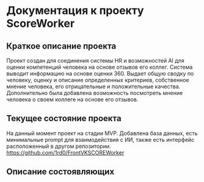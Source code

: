# Документация к проекту ScoreWorker

## Краткое описание проекта

Проект создан для соединения системы HR и возможностей AI для оценки компетенций человека на основе отзывов его коллег.
Система выводит информацию на основе оценки 360. Выдает общую сводку по человеку, оценку и описание определенных критериев, собственное мнение человека,
его отрицательные и положительные качества. Дополнительно была добавлена возможность посмотреть мнение человека о своем коллеге на основе его отзывов.

## Текущее состояние проекта

На данный момент проект на стадии MVP. Добавлена база данных, есть минимальные prompt для взаимодействия с ИИ, также есть интерфейс расположенный в другом репозитории. 
https://github.com/1rd0/FrontVKSCOREWorker

## Описание состоявляющих





